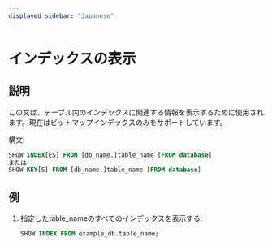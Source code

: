 ```yaml
---
displayed_sidebar: "Japanese"
---
```


# インデックスの表示

## 説明

この文は、テーブル内のインデックスに関連する情報を表示するために使用されます。現在はビットマップインデックスのみをサポートしています。

構文:

```sql
SHOW INDEX[ES] FROM [db_name.]table_name [FROM database]
または
SHOW KEY[S] FROM [db_name.]table_name [FROM database]
```

## 例

1. 指定したtable_nameのすべてのインデックスを表示する:

    ```sql
    SHOW INDEX FROM example_db.table_name;
    ```